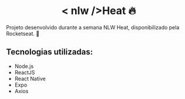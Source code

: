 <h1 align="center">
< nlw />Heat 🔥
</h1>

Projeto desenvolvido durante a semana NLW Heat, disponibilizado pela Rocketseat. 🚀

## Tecnologias utilizadas:

- Node.js
- ReactJS
- React Native
- Expo
- Axios
